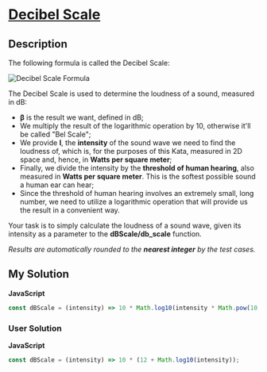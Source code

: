 # [Decibel Scale](https://www.codewars.com/kata/5612a42e746aa62de100001a)

## Description

The following formula is called the Decibel Scale:

![Decibel Scale Formula](http://i.imgur.com/EikMPFO.png)

The Decibel Scale is used to determine the loudness of a sound, measured in dB:

- **β** is the result we want, defined in dB;
- We multiply the result of the logarithmic operation by 10, otherwise it'll be called "Bel Scale";
- We provide **I**, the **intensity** of the sound wave we need to find the loudness of, which is, for the purposes of this Kata, measured in 2D space and, hence, in **Watts per square meter**;
- Finally, we divide the intensity by the **threshold of human hearing**, also measured in **Watts per square meter**. This is the softest possible sound a human ear can hear;
- Since the threshold of human hearing involves an extremely small, long number, we need to utilize a logarithmic operation that will provide us the result in a convenient way.

Your task is to simply calculate the loudness of a sound wave, given its intensity as a parameter to the **dBScale/db_scale** function.

_Results are automatically rounded to the **nearest integer** by the test cases._

## My Solution

**JavaScript**

```js
const dBScale = (intensity) => 10 * Math.log10(intensity * Math.pow(10, 12));
```

### User Solution

**JavaScript**

```js
const dBScale = (intensity) => 10 * (12 + Math.log10(intensity));
```
